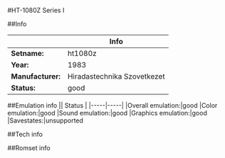 #HT-1080Z Series I

##Info

||Info|
|-----|-----|
|**Setname:**|ht1080z
|**Year:**|1983
|**Manufacturer:**|Hiradastechnika Szovetkezet
|**Status:**|good

##Emulation info
|| Status |
|-----|-----|
|Overall emulation:|good
|Color emulation:|good
|Sound emulation:|good
|Graphics emulation:|good
|Savestates:|unsupported

##Tech info

##Romset info

<!--- START OF EDITED COMMENT DO NOT TOUCH TEXT ABOVE-->

